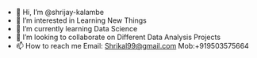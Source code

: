 - 👋 Hi, I’m @shrijay-kalambe
- 👀 I’m interested in Learning New Things
- 🌱 I’m currently learning Data Science
- 💞️ I’m looking to collaborate on Different Data Analysis Projects
- 📫 How to reach me Email: Shrikal99@gmail.com Mob:+919503575664

<!---
shrijay-kalambe/shrijay-kalambe is a ✨ special ✨ repository because its `README.md` (this file) appears on your GitHub profile.
You can click the Preview link to take a look at your changes.
--->
